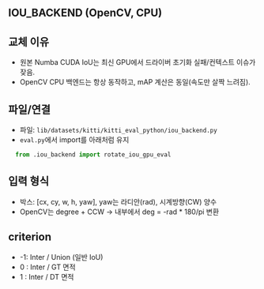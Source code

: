 ## IOU_BACKEND (OpenCV, CPU)

## 교체 이유
- 원본 Numba CUDA IoU는 최신 GPU에서 드라이버 초기화 실패/컨텍스트 이슈가 잦음.
- OpenCV CPU 백엔드는 항상 동작하고, mAP 계산은 동일(속도만 살짝 느려짐).

## 파일/연결
- 파일: `lib/datasets/kitti/kitti_eval_python/iou_backend.py`
- `eval.py`에서 import를 아래처럼 유지
```python
  from .iou_backend import rotate_iou_gpu_eval
```

## 입력 형식
- 박스: [cx, cy, w, h, yaw], yaw는 라디안(rad), 시계방향(CW) 양수
- OpenCV는 degree + CCW → 내부에서 deg = -rad * 180/pi 변환

## criterion
- -1: Inter / Union (일반 IoU)
- 0 : Inter / GT 면적
- 1 : Inter / DT 면적
